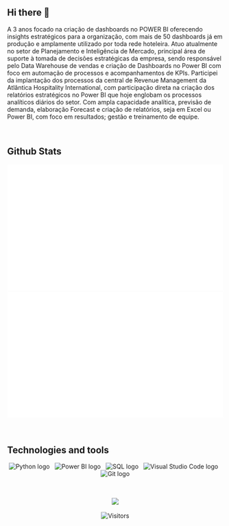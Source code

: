 ## Hi there 👋

A 3 anos focado na criação de dashboards no POWER BI oferecendo insights estratégicos para a organização, com mais de 50 dashboards já em produção e amplamente utilizado por toda rede hoteleira. Atuo atualmente no setor de Planejamento e Inteligência de Mercado, principal área de suporte à tomada de decisões estratégicas da empresa, sendo responsável pelo Data Warehouse de vendas e criação de Dashboards no Power BI com foco em automação de processos e acompanhamentos de KPIs. Participei da implantação dos processos da central de Revenue Management da Atlântica Hospitality International, com participação direta na criação dos relatórios estratégicos no Power BI que hoje englobam os processos analíticos diários do setor. Com ampla capacidade analítica, previsão de demanda, elaboração Forecast e criação de relatórios, seja em Excel ou Power BI, com foco em resultados; gestão e treinamento de equipe.

<br>
<!-- GITHUB STATUS -->

## Github Stats


<div align="center">
  
<a href="https://github.com/wanderson-blima/GitHub_Stats_Transparent">
  
![Stats Overview](https://raw.githubusercontent.com/wanderson-blima/GitHub_Stats_Transparent/output/generated/overview.svg)
![Most Used Languages](https://raw.githubusercontent.com/wanderson-blima/GitHub_Stats_Transparent/output/generated/languages.svg)

</a>
</div>
<br>

<!-- TECNOLOGIAS -->
## Technologies and tools
<div align="center">

<a name="learning-now"></a>

<img src="https://custom-icon-badges.herokuapp.com/badge/Python-0A0C10?logo=pythonlogo01&style=for-the-badge" alt="Python logo" title="Python" height="30" />
&nbsp;
<img src="https://custom-icon-badges.herokuapp.com/badge/Power%20BI-0A0C10?logo=new_power_bi_logo&style=for-the-badge" alt="Power BI logo" title="Power BI" height="30" />
&nbsp;
<img src="https://custom-icon-badges.herokuapp.com/badge/SQL-0A0C10?logo=sql_server(4)&style=for-the-badge" alt="SQL logo" title="SQL" height="30" />
&nbsp;
<img src="https://custom-icon-badges.herokuapp.com/badge/VS%20Code-0A0C10?logo=visual_studio_code_1&style=for-the-badge" alt="Visual Studio Code logo" title="Visual Studio Code" height="30" />
&nbsp;
<img src="https://img.shields.io/badge/Git-0A0C10?logo=git&logoColor=F05032&style=for-the-badge" alt="Git logo" title="Git" height="30" />

<a name="learning-next"></a>
  
</div>
<br>
<br>

<!-- REDES SOCIAIS -->
<div align="center">
    <a href="https://www.linkedin.com/in/wanderson-blima/" target="_blank"><img src="https://img.shields.io/badge/-LinkedIn-%230077B5?style=for-the-badge&logo=linkedin&logoColor=white" height="25" target="_blank"></a>
  
<!-- CONTADOR DE VISITAS -->

![Visitors](https://visitor-badge-reloaded.herokuapp.com/badge?page_id=wanderson-blima&color=0A0C10&lcolor=0A0C10&style=for-the-badge&logo=Github&logoColor=#181717)

</div>

